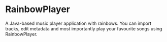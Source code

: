 # RainbowPlayer
A Java-based music player application with rainbows. You can import tracks, edit metadata and most importantly play your favourite songs using RainbowPlayer.
